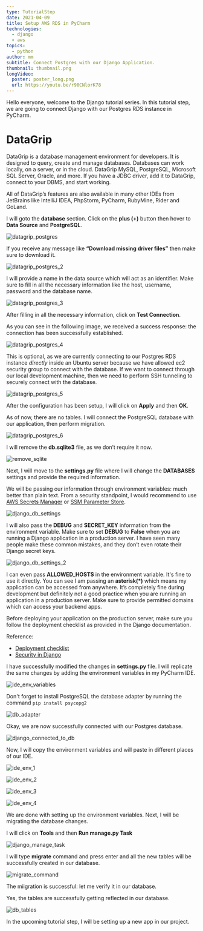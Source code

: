 ```yaml
---
type: TutorialStep
date: 2021-04-09
title: Setup AWS RDS in PyCharm
technologies:
  - django
  - aws
topics:
  - python
author: mm
subtitle: Connect Postgres with our Django Application.
thumbnail: thumbnail.png
longVideo:
  poster: poster_long.png
  url: https://youtu.be/r90CNlorK78
---
```


Hello everyone, welcome to the Django tutorial series. In this tutorial step, we are going to connect Django with our Postgres RDS instance in PyCharm.


# DataGrip

DataGrip is a database management environment for developers. It is designed to query, create and manage databases. Databases can work locally, on a server, or in the cloud. DataGrip MySQL, PostgreSQL, Microsoft SQL Server, Oracle, and more. If you have a JDBC driver, add it to DataGrip, connect to your DBMS, and start working.

All of DataGrip’s features are also available in many other IDEs from JetBrains like IntelliJ IDEA, PhpStorm, PyCharm, RubyMine, Rider and GoLand.


I will goto the **database** section. Click on the **plus (+)** button then hover to **Data Source** and **PostgreSQL**.

![datagrip_postgres](steps/step1.png)

If you receive any message like **“Download missing driver files”** then make sure to download it.

![datagrip_postgres_2](steps/step2.png)

I will provide a name in the data source which will act as an identifier. Make sure to fill in all the necessary information like the host, username, password and the database name.

![datagrip_postgres_3](steps/step3.png)

After filling in all the necessary information, click on **Test Connection**.

As you can see in the following image, we received a success response: the connection has been successfully established.


![datagrip_postgres_4](steps/step4.png)

This is optional, as we are currently connecting to our Postgres RDS instance *directly* inside an Ubuntu server because we have allowed ec2 security group to connect with the database. If we want to connect through our local development machine, then we need to perform SSH tunneling to securely connect with the database.

![datagrip_postgres_5](steps/step5.png)

After the configuration has been setup, I will click on **Apply** and then **OK**.

As of now, there are no tables. I will connect the PostgreSQL database with our application, then perform migration.

![datagrip_postgres_6](steps/step6.png)

I will remove the **db.sqlite3** file, as we don’t require it now.

![remove_sqlite](steps/step7.png)



Next, I will move to the **settings.py** file where I will change the **DATABASES** settings and provide the required information.

We will be passing our information through environment variables: much better than plain text. From a security standpoint, I would recommend to use [AWS Secrets Manager](https://aws.amazon.com/secrets-manager/) or [SSM Parameter Store](https://docs.aws.amazon.com/systems-manager/latest/userguide/systems-manager-parameter-store.html).


![django_db_settings](steps/step8.png)


I will also pass the **DEBUG** and **SECRET_KEY** information from the environment variable. Make sure to set **DEBUG** to **False** when you are running a Django application in a production server. I have seen many people make these common mistakes, and they don’t even rotate their Django secret keys.

![django_db_settings_2](steps/step9.png)


I can even pass **ALLOWED_HOSTS** in the environment variable. It's fine to use it directly. You can see I am passing an **asterisk(*)** which means my application can be accessed from anywhere. It’s completely fine during development but definitely not a good practice when you are running an application in a production server. Make sure to provide permitted domains which can access your backend apps.


Before deploying your application on the production server, make sure you follow the deployment checklist as provided in the Django documentation.

Reference:
- [Deployment checklist](https://docs.djangoproject.com/en/3.1/howto/deployment/checklist/)
- [Security in Django](https://docs.djangoproject.com/en/3.1/topics/security/)


I have successfully modified the changes in **settings.py** file. I will replicate the same changes by adding the environment variables in my PyCharm IDE.


![ide_env_variables](steps/step10.png)

Don't forget to install PostgreSQL the database adapter by running the command `pip install psycopg2`

![db_adapter](steps/step11.png)


Okay, we are now successfully connected with our Postgres database.

![django_connected_to_db](steps/step12.png)


Now, I will copy the environment variables and will paste in different places of our IDE.

![ide_env_1](steps/step13.png)

![ide_env_2](steps/step14.png)

![ide_env_3](steps/step15.png)

![ide_env_4](steps/step16.png)


We are done with setting up the environment variables. Next, I will be migrating the database changes.

I will click on **Tools** and then **Run manage.py Task**

![django_manage_task](steps/step17.png)

I will type **migrate** command and press enter and all the new tables will be successfully created in our database.

![migrate_command](steps/step18.png)

The miigration is successful: let me verify it in our database.

Yes, the tables are successfully getting reflected in our database.

![db_tables](steps/step19.png)

In the upcoming tutorial step, I will be setting up a new app in our project.
